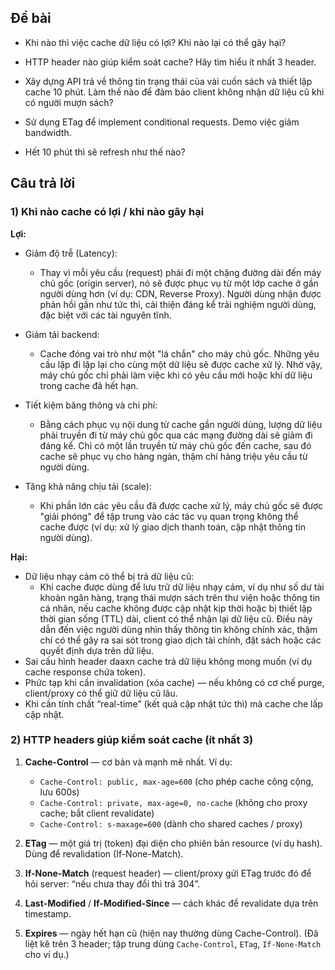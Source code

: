 ## Đề bài

- Khi nào thì việc cache dữ liệu có lợi? Khi nào lại có thể gây hại?

- HTTP header nào giúp kiểm soát cache? Hãy tìm hiểu ít nhất 3 header.

- Xây dựng API trả về thông tin trạng thái của vài cuốn sách và thiết lập cache 10 phút. Làm thế nào để đảm bảo client không nhận dữ liệu cũ khi có người mượn sách?

- Sử dụng ETag để implement conditional requests. Demo việc giảm bandwidth.

- Hết 10 phút thì sẽ refresh như thế nào?

## Câu trả lời

### 1) Khi nào cache có lợi / khi nào gây hại

**Lợi:**

- Giảm độ trễ (Latency):

  - Thay vì mỗi yêu cầu (request) phải đi một chặng đường dài đến máy chủ gốc (origin server), nó sẽ được phục vụ từ một lớp cache ở gần người dùng hơn (ví dụ: CDN, Reverse Proxy). Người dùng nhận được phản hồi gần như tức thì, cải thiện đáng kể trải nghiệm người dùng, đặc biệt với các tài nguyên tĩnh.

- Giảm tải backend:

  - Cache đóng vai trò như một "lá chắn" cho máy chủ gốc. Những yêu cầu lặp đi lặp lại cho cùng một dữ liệu sẽ được cache xử lý. Nhờ vậy, máy chủ gốc chỉ phải làm việc khi có yêu cầu mới hoặc khi dữ liệu trong cache đã hết hạn.

- Tiết kiệm băng thông và chi phí:

  - Bằng cách phục vụ nội dung từ cache gần người dùng, lượng dữ liệu phải truyền đi từ máy chủ gốc qua các mạng đường dài sẽ giảm đi đáng kể. Chỉ có một lần truyền từ máy chủ gốc đến cache, sau đó cache sẽ phục vụ cho hàng ngàn, thậm chí hàng triệu yêu cầu từ người dùng.

- Tăng khả năng chịu tải (scale):

  - Khi phần lớn các yêu cầu đã được cache xử lý, máy chủ gốc sẽ được "giải phóng" để tập trung vào các tác vụ quan trọng không thể cache được (ví dụ: xử lý giao dịch thanh toán, cập nhật thông tin người dùng).

**Hại:**

- Dữ liệu nhạy cảm có thể bị trả dữ liệu cũ:
  - Khi cache được dùng để lưu trữ dữ liệu nhạy cảm, ví dụ như số dư tài khoản ngân hàng, trạng thái mượn sách trên thư viện hoặc thông tin cá nhân, nếu cache không được cập nhật kịp thời hoặc bị thiết lập thời gian sống (TTL) dài, client có thể nhận lại dữ liệu cũ. Điều này dẫn đến việc người dùng nhìn thấy thông tin không chính xác, thậm chí có thể gây ra sai sót trong giao dịch tài chính, đặt sách hoặc các quyết định dựa trên dữ liệu.
- Sai cấu hình header daaxn cache trả dữ liệu không mong muốn (ví dụ cache response chứa token).
- Phức tạp khi cần invalidation (xóa cache) — nếu không có cơ chế purge, client/proxy có thể giữ dữ liệu cũ lâu.
- Khi cần tính chất “real-time” (kết quả cập nhật tức thì) mà cache che lấp cập nhật.

### 2) HTTP headers giúp kiểm soát cache (ít nhất 3)

1. **Cache-Control** — cơ bản và mạnh mẽ nhất. Ví dụ:

   - `Cache-Control: public, max-age=600` (cho phép cache công cộng, lưu 600s)
   - `Cache-Control: private, max-age=0, no-cache` (không cho proxy cache; bắt client revalidate)
   - `Cache-Control: s-maxage=600` (dành cho shared caches / proxy)

2. **ETag** — một giá trị (token) đại diện cho phiên bản resource (ví dụ hash). Dùng để revalidation (If-None-Match).
3. **If-None-Match** (request header) — client/proxy gửi ETag trước đó để hỏi server: “nếu chưa thay đổi thì trả 304”.
4. **Last-Modified** / **If-Modified-Since** — cách khác để revalidate dựa trên timestamp.
5. **Expires** — ngày hết hạn cũ (hiện nay thường dùng Cache-Control).
   (Đã liệt kê trên 3 header; tập trung dùng `Cache-Control`, `ETag`, `If-None-Match` cho ví dụ.)
